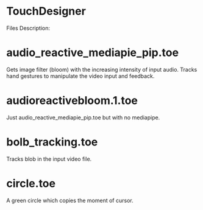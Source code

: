 # TouchDesigner
Files Description:

# audio_reactive_mediapie_pip.toe
  Gets image filter (bloom) with the increasing intensity of input audio.
  Tracks hand gestures to manipulate the video input and feedback.

# audioreactivebloom.1.toe
  Just audio_reactive_mediapie_pip.toe but with no mediapipe.

# bolb_tracking.toe
  Tracks blob in the input video file.

# circle.toe
  A green circle which copies the moment of cursor.
